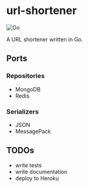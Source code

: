 # url-shortener

![Go](https://github.com/theantichris/url-shortener/workflows/Go/badge.svg)

A URL shortener written in Go.

## Ports

### Repositories

* MongoDB
* Redis

### Serializers

* JSON
* MessagePack

## TODOs

* write tests
* write documentation
* deploy to Heroku
